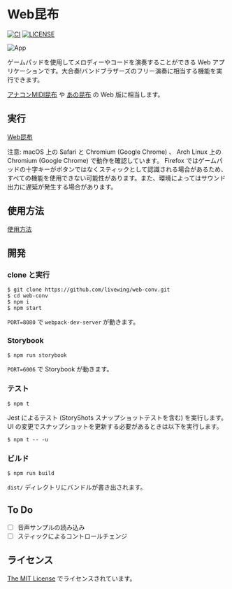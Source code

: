 # Web昆布

[![CI](https://github.com/livewing/web-conv/workflows/CI/badge.svg)](https://github.com/livewing/web-conv/actions?query=workflow%3ACI)
[![LICENSE](https://img.shields.io/github/license/livewing/web-conv)](./LICENSE)

![App](https://user-images.githubusercontent.com/7447366/156334687-00b7fee9-c5f5-4cfa-8fe2-ece534af0c28.png)

ゲームパッドを使用してメロディーやコードを演奏することができる Web アプリケーションです。大合奏!バンドブラザーズのフリー演奏に相当する機能を実行できます。

[アナコンMIDI昆布](https://www.nicovideo.jp/watch/sm3964382) や [あの昆布](https://www.nicovideo.jp/watch/sm6587448) の Web 版に相当します。

## 実行

[Web昆布](https://web-conv.livewing.net/)

注意: macOS 上の Safari と Chromium (Google Chrome) 、 Arch Linux 上の Chromium (Google Chrome) で動作を確認しています。 Firefox ではゲームパッドの十字キーがボタンではなくスティックとして認識される場合があるため、すべての機能を使用できない可能性があります。また、環境によってはサウンド出力に遅延が発生する場合があります。

## 使用方法

[使用方法](./doc/how-to-use.md)

## 開発

### clone と実行

```
$ git clone https://github.com/livewing/web-conv.git
$ cd web-conv
$ npm i
$ npm start
```

`PORT=8080` で `webpack-dev-server` が動きます。

### Storybook

```
$ npm run storybook
```

`PORT=6006` で Storybook が動きます。

### テスト

```
$ npm t
```

Jest によるテスト (StoryShots スナップショットテストを含む) を実行します。 UI の変更でスナップショットを更新する必要があるときは以下を実行します。

```
$ npm t -- -u
```

### ビルド

```
$ npm run build
```

`dist/` ディレクトリにバンドルが書き出されます。

## To Do

- [ ] 音声サンプルの読み込み
- [ ] スティックによるコントロールチェンジ

## ライセンス

[The MIT License](./LICENSE) でライセンスされています。
